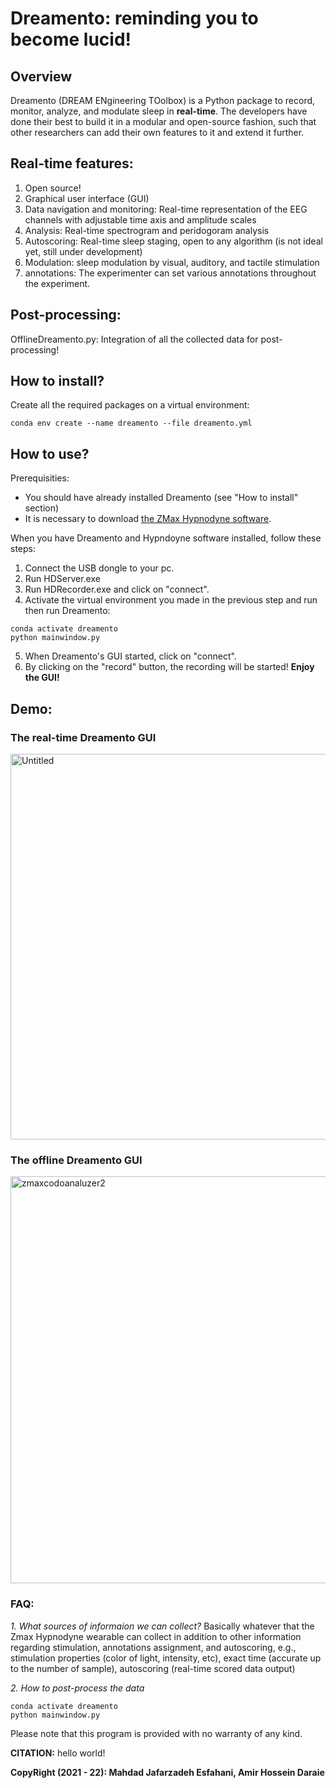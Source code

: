 # Dreamento: reminding you to become lucid!

## Overview

Dreamento (DREAM ENgineering TOolbox) is a Python package to record, monitor, analyze, and modulate sleep in **real-time**. The developers have done their best to build it in a modular and open-source fashion, such that other researchers can add their own features to it and extend it further. 

## Real-time features:
1. Open source!
2. Graphical user interface (GUI)
3. Data navigation and monitoring: Real-time representation of the EEG channels with adjustable time axis and amplitude scales
4. Analysis: Real-time spectrogram and peridogoram analysis
5. Autoscoring: Real-time sleep staging, open to any algorithm  (is not ideal yet, still under development)
6. Modulation: sleep modulation by visual, auditory, and tactile stimulation
7. annotations: The experimenter can set various annotations throughout the experiment.

## Post-processing:
OfflineDreamento.py: Integration of all the collected data for post-processing!

## How to install?
Create all the required packages on a virtual environment:
```
conda env create --name dreamento --file dreamento.yml
```

## How to use?
Prerequisities: 
- You should have already installed Dreamento (see "How to install" section)
- It is necessary to download [the ZMax Hypnodyne software](https://hypnodynecorp.com/downloads.php).

When you have Dreamento and Hypndoyne software installed, follow these steps:
1. Connect the USB dongle to your pc.
2. Run HDServer.exe
3. Run HDRecorder.exe and click on "connect".
4. Activate the virtual environment you made in the previous step and run then run Dreamento:
```
conda activate dreamento
python mainwindow.py
```
5. When Dreamento's GUI started, click on "connect".
6. By clicking on the "record" button,  the recording will be started!
**Enjoy the GUI!**

## Demo:
### The real-time Dreamento GUI
<img width="617" alt="Untitled" src="https://user-images.githubusercontent.com/48684369/174683169-44503f1e-2064-40a1-aa48-31ba9882fee4.png">

### The offline Dreamento GUI

<img width="651" alt="zmaxcodoanaluzer2" src="https://user-images.githubusercontent.com/48684369/174683652-ee16c526-e019-4fc3-b2c7-5573acd24158.png">

### FAQ:
*1. What sources of informaion we can collect?*
Basically whatever that the Zmax Hypnodyne wearable can collect in addition to other information regarding stimulation, annotations assignment, and autoscoring, e.g., stimulation properties (color of light, intensity, etc), exact time (accurate up to the number of sample), autoscoring (real-time scored data output)

*2. How to post-process the data*  

```
conda activate dreamento
python mainwindow.py
```


Please note that this program is provided with no warranty of any kind.

**CITATION:**
hello world!


**CopyRight (2021 - 22): Mahdad Jafarzadeh Esfahani, Amir Hossein Daraie** 

